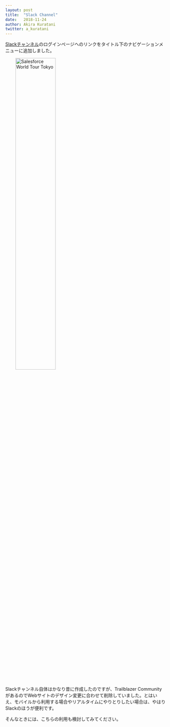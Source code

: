 ```yaml
---
layout: post
title:  "Slack Channel"
date:   2018-11-24
author: Akira Kuratani
twitter: a_kuratani
---
```


<p class="intro"><a href="https://join.slack.com/t/tokyosalesforcedg/shared_invite/zt-1f28hv5cj-uOWNBBrrkMrfMnAC~d2BTw" target="\_blank"><span class="dropcap">S</span>lackチャンネル</a>のログインページヘのリンクをタイトル下のナビゲーションメニューに追加しました。</p>

<a href="https://join.slack.com/t/tokyosalesforcedg/shared_invite/zt-1f28hv5cj-uOWNBBrrkMrfMnAC~d2BTw" target="\_blnak"><img src="{{ '/assets/img/posts/2018-11-24-slack-channel.jpg' | prepend: site.baseurl }}" alt="Salesforce World Tour Tokyo" style="width:50%; padding-left: 32px"/></a>

Slackチャンネル自体はかなり昔に作成したのですが、Trailblazer CommunityがあるのでWebサイトのデザイン変更に合わせて削除していました。とはいえ、モバイルから利用する場合やリアルタイムにやりとりしたい場合は、やはりSlackのほうが便利です。

そんなときには、こちらの利用も検討してみてください。
